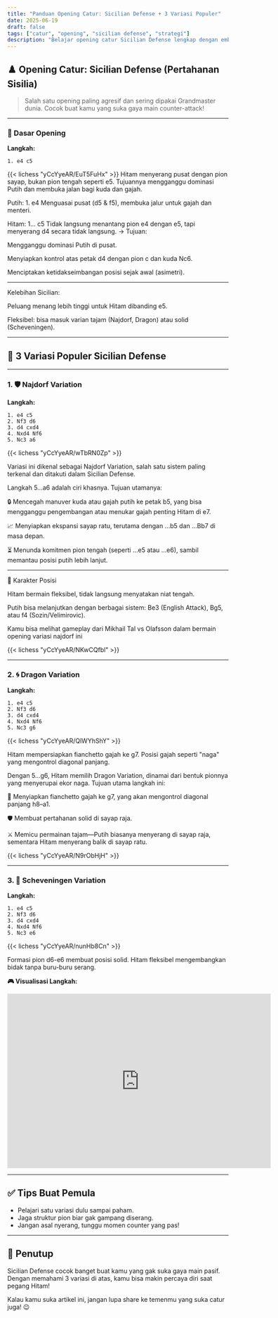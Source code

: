 ```yaml
---
title: "Panduan Opening Catur: Sicilian Defense + 3 Variasi Populer"
date: 2025-06-19
draft: false
tags: ["catur", "opening", "sicilian defense", "strategi"]
description: "Belajar opening catur Sicilian Defense lengkap dengan embed dari Lichess dan penjelasan tiap langkahnya."
---
```


## ♟️ Opening Catur: Sicilian Defense (Pertahanan Sisilia)

> Salah satu opening paling agresif dan sering dipakai Grandmaster dunia. Cocok buat kamu yang suka gaya main counter-attack!

---

### 📌 Dasar Opening

**Langkah:**

```
1. e4 c5
```

{{< lichess "yCcYyeAR/EuT5FuHx" >}}
Hitam menyerang pusat dengan pion sayap, bukan pion tengah seperti e5. Tujuannya mengganggu dominasi Putih dan membuka jalan bagi kuda dan gajah.

Putih: 1. e4
Menguasai pusat (d5 & f5), membuka jalur untuk gajah dan menteri.

Hitam: 1... c5
Tidak langsung menantang pion e4 dengan e5, tapi menyerang d4 secara tidak langsung.
→ Tujuan:

Mengganggu dominasi Putih di pusat.

Menyiapkan kontrol atas petak d4 dengan pion c dan kuda Nc6.

Menciptakan ketidakseimbangan posisi sejak awal (asimetri).




---

Kelebihan Sicilian:

Peluang menang lebih tinggi untuk Hitam dibanding e5.

Fleksibel: bisa masuk varian tajam (Najdorf, Dragon) atau solid (Scheveningen).


---

## 🧩 3 Variasi Populer Sicilian Defense

---

### 1. 🛡️ Najdorf Variation

**Langkah:**

```
1. e4 c5
2. Nf3 d6
3. d4 cxd4
4. Nxd4 Nf6
5. Nc3 a6
```
{{< lichess "yCcYyeAR/wTbRN0Zp" >}}


Variasi ini dikenal sebagai Najdorf Variation, salah satu sistem paling terkenal dan ditakuti dalam Sicilian Defense.

Langkah 5...a6 adalah ciri khasnya. Tujuan utamanya:

🔒 Mencegah manuver kuda atau gajah putih ke petak b5, yang bisa mengganggu pengembangan atau menukar gajah penting Hitam di e7.

📈 Menyiapkan ekspansi sayap ratu, terutama dengan ...b5 dan ...Bb7 di masa depan.

⏳ Menunda komitmen pion tengah (seperti ...e5 atau ...e6), sambil memantau posisi putih lebih lanjut.




---

🧠 Karakter Posisi

Hitam bermain fleksibel, tidak langsung menyatakan niat tengah.

Putih bisa melanjutkan dengan berbagai sistem: Be3 (English Attack), Bg5, atau f4 (Sozin/Velimirovic).

Kamu bisa melihat gameplay dari Mikhail Tal vs Olafsson dalam bermain opening variasi najdorf ini

{{< lichess "yCcYyeAR/NKwCQfbl" >}}

---

### 2. 🌀 Dragon Variation

**Langkah:**

```
1. e4 c5
2. Nf3 d6
3. d4 cxd4
4. Nxd4 Nf6
5. Nc3 g6
```

{{< lichess "yCcYyeAR/QlWYhShY" >}}

Hitam mempersiapkan fianchetto gajah ke g7. Posisi gajah seperti "naga" yang mengontrol diagonal panjang.

Dengan 5...g6, Hitam memilih Dragon Variation, dinamai dari bentuk pionnya yang menyerupai ekor naga. Tujuan utama langkah ini:

🔭 Menyiapkan fianchetto gajah ke g7, yang akan mengontrol diagonal panjang h8–a1.

🛡️ Membuat pertahanan solid di sayap raja.

⚔️ Memicu permainan tajam—Putih biasanya menyerang di sayap raja, sementara Hitam menyerang balik di sayap ratu.

{{< lichess "yCcYyeAR/N9rObHjH" >}}

---

### 3. 🧱 Scheveningen Variation

**Langkah:**

```
1. e4 c5
2. Nf3 d6
3. d4 cxd4
4. Nxd4 Nf6
5. Nc3 e6
```

{{< lichess "yCcYyeAR/nunHb8Cn" >}}

Formasi pion d6-e6 membuat posisi solid. Hitam fleksibel mengembangkan bidak tanpa buru-buru serang.

**🎮 Visualisasi Langkah:**

<iframe src="https://lichess.org/embed/playlist/v61aMGnH/white?theme=auto&bg=auto" width="600" height="397" frameborder="0"></iframe>

---

## ✅ Tips Buat Pemula

- Pelajari satu variasi dulu sampai paham.
- Jaga struktur pion biar gak gampang diserang.
- Jangan asal nyerang, tunggu momen counter yang pas!

---

## 🏁 Penutup

Sicilian Defense cocok banget buat kamu yang gak suka gaya main pasif. Dengan memahami 3 variasi di atas, kamu bisa makin percaya diri saat pegang Hitam!

Kalau kamu suka artikel ini, jangan lupa share ke temenmu yang suka catur juga! 😉
